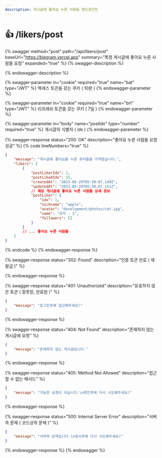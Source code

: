 ```yaml
---
description: 게시글에 좋아요 누른 사람들 엔드포인트
---
```


# 👍 /likers/post

{% swagger method="post" path="/api/likers/post" baseUrl="https://blegram.vercel.app" summary="특정 게시글에 좋아요 누른 사람들 요청" expanded="true" %}
{% swagger-description %}

{% endswagger-description %}

{% swagger-parameter in="cookie" required="true" name="bat" type="JWT" %}
엑세스 토큰을 갖는 쿠키 ( 10분 )
{% endswagger-parameter %}

{% swagger-parameter in="cookie" required="true" name="brt" type="JWT" %}
리프레쉬 토큰을 갖는 쿠키 ( 7일 )
{% endswagger-parameter %}

{% swagger-parameter in="body" name="postIdx" type="number" required="true" %}
게시글의 식별자 ( idx )
{% endswagger-parameter %}

{% swagger-response status="200: OK" description="좋아요 누른 사람들 요청 성공" %}
{% code lineNumbers="true" %}
```json
{
    "message": "게시글에 좋아요를 누른 유저들을 가져왔습니다.",
    "likers": [
        {
            "postLikerIdx": 1,
            "postLikedIdx": 35,
            "createdAt": "2023-05-29T05:50:07.149Z",
            "updatedAt": "2023-05-29T05:50:07.151Z",
            // 해당 게시글에 좋아요 누른 사람들 상세 정보
            "postLiker": {
                "idx": 1,
                "nickname": "apple",
                "avatar": "development/photos/cat.jpg",
                "name": "유저 - 1",
                "followers": []
            }
        }
        // ... 좋아요 누른 사람들
    ]
}
```
{% endcode %}
{% endswagger-response %}

{% swagger-response status="302: Found" description="인증 토큰 만료 ( 재발급 )" %}

{% endswagger-response %}

{% swagger-response status="401: Unauthorized" description="유효하지 않은 토큰 ( 잘못된, 만료된 )" %}
```json
{
    "message": "로그인후에 접근해주세요!"
}
```
{% endswagger-response %}

{% swagger-response status="404: Not Found" description="존재하지 않는 게시글에 요청" %}
```json
{
    "message": "존재하지 않는 게시글입니다."
}
```
{% endswagger-response %}

{% swagger-response status="405: Method Not Allowed" description="접근할 수 없는 메서드" %}
```json
{
    "message": "가능한 요청이 아닙니다.\n확인후에 다시 시도해주세요!"
}
```
{% endswagger-response %}

{% swagger-response status="500: Internal Server Error" description="서버측 문제 ( 코드상의 문제 )" %}
```json
{
    "message": "서버측 문제입니다.\n잠시후에 다시 시도해주세요!"
}
```
{% endswagger-response %}
{% endswagger %}
